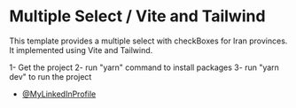 # Multiple Select / Vite and Tailwind

This template provides a multiple select with checkBoxes for Iran provinces.
It implemented using Vite and Tailwind.


1- Get the project
2- run "yarn" command to install packages
3- run "yarn dev" to run the project
- [@MyLinkedInProfile](https://www.linkedin.com/in/zakiyeh-nobakht/)
